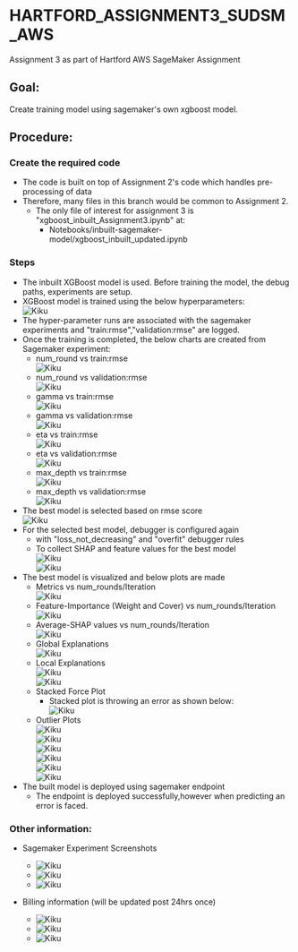 # HARTFORD_ASSIGNMENT3_SUDSM_AWS  
Assignment 3 as part of Hartford AWS SageMaker Assignment  
  
## Goal:  
Create training model using sagemaker's own xgboost model.   
    
## Procedure:    
    
### Create the required code    
  - The code is built on top of Assignment 2's code which handles pre-processing of data  
  - Therefore, many files in this branch would be common to Assignment 2.  
      - The only file of interest for assignment 3 is "xgboost_inbuilt_Assignment3.ipynb" at:  
        - Notebooks/inbuilt-sagemaker-model/xgboost_inbuilt_updated.ipynb  
  
### Steps  
  
  - The inbuilt XGBoost model is used. Before training the model, the debug paths, experiments are setup.  
  - XGBoost model is trained using the below hyperparameters:  
    ![Kiku](Images/hyperparameter.png)  
  - The hyper-parameter runs are associated with the sagemaker experiments and "train:rmse","validation:rmse" are logged.  
  - Once the training is completed, the below charts are created from Sagemaker experiment:  
    - num_round vs train:rmse  
      ![Kiku](Images/num_rounds_vs_train_rmse.png)  
    - num_round vs validation:rmse  
      ![Kiku](Images/num_rounds_vs_validation_rmse.png)  
    - gamma vs train:rmse  
      ![Kiku](Images/gamma_vs_train_rmse.png)  
    - gamma vs validation:rmse  
      ![Kiku](Images/gamma_vs_validation_rmse.png)  
    - eta vs train:rmse  
      ![Kiku](Images/eta_vs_train_rmse.png)  
    - eta vs validation:rmse  
      ![Kiku](Images/eta_vs_validation_rmse.png)  
    - max_depth vs train:rmse  
      ![Kiku](Images/max_depth_vs_train_rmse.png)  
    - max_depth vs validation:rmse  
      ![Kiku](Images/max_depth_vs_validation_rmse.png)  
  - The best model is selected based on rmse score  
      ![Kiku](Images/bestmodel.png)  
  - For the selected best model, debugger is configured again   
    - with "loss_not_decreasing" and "overfit" debugger rules  
    - To collect SHAP and feature values for the best model  
      ![Kiku](Images/reconfigure_best_model_1.png)  
      ![Kiku](Images/reconfigure_best_model_2.png)  
  - The best model is visualized and below plots are made  
    - Metrics vs num_rounds/Iteration   
      ![Kiku](Images/Metrics_num_rounds.png)  
    - Feature-Importance (Weight and Cover) vs num_rounds/Iteration  
      ![Kiku](Images/Feature-Importance_num_rounds.png)  
    - Average-SHAP values vs num_rounds/Iteration  
      ![Kiku](Images/Average-SHAP__num_rounds.png)  
    - Global Explanations  
      ![Kiku](Images/Global_Explanations.png)  
    - Local Explanations  
      ![Kiku](Images/Local_explanations_1.png)  
      ![Kiku](Images/Local_explanations_2.png)  
    - Stacked Force Plot  
      - Stacked plot is throwing an error as shown below:  
       ![Kiku](Images/stacked_force_plot.png)  
    - Outlier Plots  
      ![Kiku](Images/outlier1.png)  
      ![Kiku](Images/outlier2.png)  
      ![Kiku](Images/outlier3.png)  
      ![Kiku](Images/outlier4.png)  
      ![Kiku](Images/outlier5.png)  
      ![Kiku](Images/outlier6.png)  
  - The built model is deployed using sagemaker endpoint  
    - The endpoint is deployed successfully,however when predicting an error is faced.  
  
### Other information:  
  
- Sagemaker Experiment Screenshots  
  - ![Kiku](Images/sm_experiments_1.png)  
  - ![Kiku](Images/sm_experiments_2.png)  
  - ![Kiku](Images/sm_experiments_3.png)   
  
- Billing information (will be updated post 24hrs once)  
  - ![Kiku](Images/Bill1.png)  
  - ![Kiku](Images/Bill2.png)  
  - ![Kiku](Images/Bill3.png)  
   
